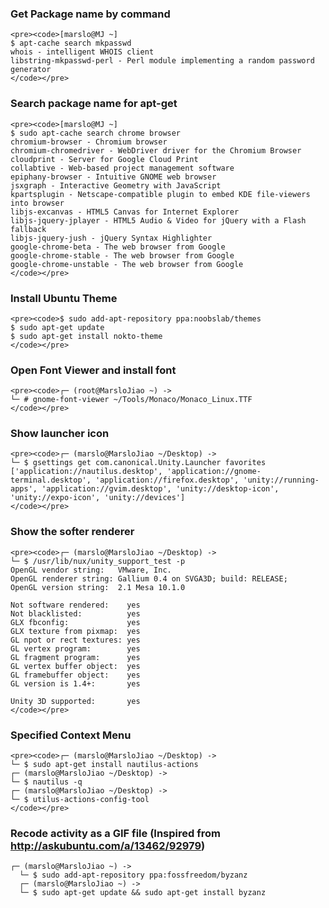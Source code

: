 ### Get Package name by command
    <pre><code>[marslo@MJ ~]
    $ apt-cache search mkpasswd
    whois - intelligent WHOIS client
    libstring-mkpasswd-perl - Perl module implementing a random password generator
    </code></pre>

### Search package name for apt-get
    <pre><code>[marslo@MJ ~]
    $ sudo apt-cache search chrome browser
    chromium-browser - Chromium browser
    chromium-chromedriver - WebDriver driver for the Chromium Browser
    cloudprint - Server for Google Cloud Print
    collabtive - Web-based project management software
    epiphany-browser - Intuitive GNOME web browser
    jsxgraph - Interactive Geometry with JavaScript
    kpartsplugin - Netscape-compatible plugin to embed KDE file-viewers into browser
    libjs-excanvas - HTML5 Canvas for Internet Explorer
    libjs-jquery-jplayer - HTML5 Audio & Video for jQuery with a Flash fallback
    libjs-jquery-jush - jQuery Syntax Highlighter
    google-chrome-beta - The web browser from Google
    google-chrome-stable - The web browser from Google
    google-chrome-unstable - The web browser from Google
    </code></pre>

### Install Ubuntu Theme
    <pre><code>$ sudo add-apt-repository ppa:noobslab/themes
    $ sudo apt-get update
    $ sudo apt-get install nokto-theme
    </code></pre>

### Open Font Viewer and install font
    <pre><code>┌─ (root@MarsloJiao ~) ->
    └─ # gnome-font-viewer ~/Tools/Monaco/Monaco_Linux.TTF
    </code></pre>

### Show launcher icon
    <pre><code>┌─ (marslo@MarsloJiao ~/Desktop) ->
    └─ $ gsettings get com.canonical.Unity.Launcher favorites
    ['application://nautilus.desktop', 'application://gnome-terminal.desktop', 'application://firefox.desktop', 'unity://running-apps', 'application://gvim.desktop', 'unity://desktop-icon', 'unity://expo-icon', 'unity://devices']
    </code></pre>

### Show the softer renderer
    <pre><code>┌─ (marslo@MarsloJiao ~/Desktop) ->
    └─ $ /usr/lib/nux/unity_support_test -p
    OpenGL vendor string:   VMware, Inc.
    OpenGL renderer string: Gallium 0.4 on SVGA3D; build: RELEASE;
    OpenGL version string:  2.1 Mesa 10.1.0

    Not software rendered:    yes
    Not blacklisted:          yes
    GLX fbconfig:             yes
    GLX texture from pixmap:  yes
    GL npot or rect textures: yes
    GL vertex program:        yes
    GL fragment program:      yes
    GL vertex buffer object:  yes
    GL framebuffer object:    yes
    GL version is 1.4+:       yes

    Unity 3D supported:       yes
    </code></pre>

### Specified Context Menu
    <pre><code>┌─ (marslo@MarsloJiao ~/Desktop) ->
    └─ $ sudo apt-get install nautilus-actions
    ┌─ (marslo@MarsloJiao ~/Desktop) ->
    └─ $ nautilus -q
    ┌─ (marslo@MarsloJiao ~/Desktop) ->
    └─ $ utilus-actions-config-tool
    </code></pre>

### Recode activity as a GIF file (Inspired from http://askubuntu.com/a/13462/92979)
  <pre><code>┌─ (marslo@MarsloJiao ~) ->
  └─ $ sudo add-apt-repository ppa:fossfreedom/byzanz
  ┌─ (marslo@MarsloJiao ~) ->
  └─ $ sudo apt-get update && sudo apt-get install byzanz
  </code></pre>
